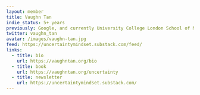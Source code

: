 ```yaml
---
layout: member
title: Vaughn Tan
indie_status: 5+ years
previously: Google, and currently University College London School of Management
twitter: vaughn_tan
avatar: /images/vaughn-tan.jpg
feed: https://uncertaintymindset.substack.com/feed/
links:
  - title: bio
    url: https://vaughntan.org/bio
  - title: book
    url: https://vaughntan.org/uncertainty
  - title: newsletter
    url: https://uncertaintymindset.substack.com/
---
```

